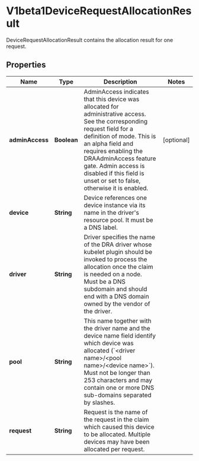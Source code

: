 

# V1beta1DeviceRequestAllocationResult

DeviceRequestAllocationResult contains the allocation result for one request.

## Properties

| Name | Type | Description | Notes |
|------------ | ------------- | ------------- | -------------|
|**adminAccess** | **Boolean** | AdminAccess indicates that this device was allocated for administrative access. See the corresponding request field for a definition of mode.  This is an alpha field and requires enabling the DRAAdminAccess feature gate. Admin access is disabled if this field is unset or set to false, otherwise it is enabled. |  [optional] |
|**device** | **String** | Device references one device instance via its name in the driver&#39;s resource pool. It must be a DNS label. |  |
|**driver** | **String** | Driver specifies the name of the DRA driver whose kubelet plugin should be invoked to process the allocation once the claim is needed on a node.  Must be a DNS subdomain and should end with a DNS domain owned by the vendor of the driver. |  |
|**pool** | **String** | This name together with the driver name and the device name field identify which device was allocated (&#x60;&lt;driver name&gt;/&lt;pool name&gt;/&lt;device name&gt;&#x60;).  Must not be longer than 253 characters and may contain one or more DNS sub-domains separated by slashes. |  |
|**request** | **String** | Request is the name of the request in the claim which caused this device to be allocated. Multiple devices may have been allocated per request. |  |



